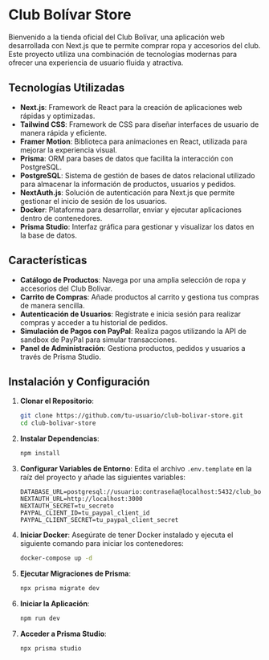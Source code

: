 # Club Bolívar Store

Bienvenido a la tienda oficial del Club Bolívar, una aplicación web desarrollada con Next.js que te permite comprar ropa y accesorios del club. Este proyecto utiliza una combinación de tecnologías modernas para ofrecer una experiencia de usuario fluida y atractiva.

## Tecnologías Utilizadas

- **Next.js**: Framework de React para la creación de aplicaciones web rápidas y optimizadas.
- **Tailwind CSS**: Framework de CSS para diseñar interfaces de usuario de manera rápida y eficiente.
- **Framer Motion**: Biblioteca para animaciones en React, utilizada para mejorar la experiencia visual.
- **Prisma**: ORM para bases de datos que facilita la interacción con PostgreSQL.
- **PostgreSQL**: Sistema de gestión de bases de datos relacional utilizado para almacenar la información de productos, usuarios y pedidos.
- **NextAuth.js**: Solución de autenticación para Next.js que permite gestionar el inicio de sesión de los usuarios.
- **Docker**: Plataforma para desarrollar, enviar y ejecutar aplicaciones dentro de contenedores.
- **Prisma Studio**: Interfaz gráfica para gestionar y visualizar los datos en la base de datos.

## Características

- **Catálogo de Productos**: Navega por una amplia selección de ropa y accesorios del Club Bolívar.
- **Carrito de Compras**: Añade productos al carrito y gestiona tus compras de manera sencilla.
- **Autenticación de Usuarios**: Regístrate e inicia sesión para realizar compras y acceder a tu historial de pedidos.
- **Simulación de Pagos con PayPal**: Realiza pagos utilizando la API de sandbox de PayPal para simular transacciones.
- **Panel de Administración**: Gestiona productos, pedidos y usuarios a través de Prisma Studio.

## Instalación y Configuración

1. **Clonar el Repositorio**:
   ```bash
   git clone https://github.com/tu-usuario/club-bolivar-store.git
   cd club-bolivar-store
   ```

2. **Instalar Dependencias**:
   ```bash
   npm install
   ```

3. **Configurar Variables de Entorno**:
   Edita el archivo `.env.template` en la raíz del proyecto y añade las siguientes variables:
   ```env
   DATABASE_URL=postgresql://usuario:contraseña@localhost:5432/club_bolivar_store
   NEXTAUTH_URL=http://localhost:3000
   NEXTAUTH_SECRET=tu_secreto
   PAYPAL_CLIENT_ID=tu_paypal_client_id
   PAYPAL_CLIENT_SECRET=tu_paypal_client_secret
   ```

4. **Iniciar Docker**:
   Asegúrate de tener Docker instalado y ejecuta el siguiente comando para iniciar los contenedores:
   ```bash
   docker-compose up -d
   ```

5. **Ejecutar Migraciones de Prisma**:
   ```bash
   npx prisma migrate dev
   ```

6. **Iniciar la Aplicación**:
   ```bash
   npm run dev
   ```

7. **Acceder a Prisma Studio**:
   ```bash
   npx prisma studio
   ```
